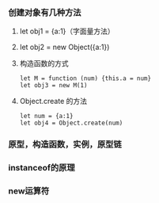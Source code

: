 ### 创建对象有几种方法
1. let obj1 = {a:1}（字面量方法）
2. let obj2 = new Object({a:1})
3. 构造函数的方式

    ```
    let M = function (num) {this.a = num}
    let obj3 = new M(1)
    ```
4. Object.create 的方法

    ```
    let num = {a:1}
    let obj4 = Object.create(num)
    ```
### 原型，构造函数，实例，原型链
### instanceof的原理
### new运算符




